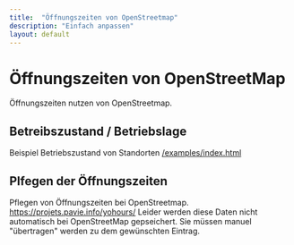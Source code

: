 ```yaml
---
title:  "Öffnungszeiten von OpenStreetmap"
description: "Einfach anpassen"
layout: default
---
```


# Öffnungszeiten von OpenStreetMap

Öffnungszeiten nutzen von OpenStreetmap.


## Betreibszustand / Betriebslage
Beispiel Betriebszustand von Standorten
[/examples/index.html](/examples/openingHours/index.html)


## Plfegen der Öffnungszeiten
Pflegen von Öffnungszeiten bei OpenStreetmap.
https://projets.pavie.info/yohours/
Leider werden diese Daten nicht automatisch bei OpenStreetMap gepseichert. Sie müssen manuel "übertragen" werden zu dem gewünschten Eintrag.

